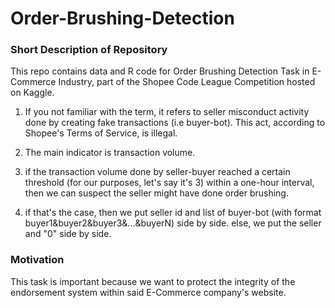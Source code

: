 # Order-Brushing-Detection 

### Short Description of Repository

This repo contains data and R code for Order Brushing Detection Task in E-Commerce Industry, part of the Shopee Code League Competition hosted on Kaggle.

1. If you not familiar with the term, it refers to seller misconduct activity done by creating fake transactions (i.e buyer-bot). This act, according to Shopee's Terms of Service, is illegal.

2. The main indicator is transaction volume.

3. if the transaction volume done by seller-buyer reached a certain threshold (for our purposes, let's say it's 3) within a one-hour interval, then we can suspect the seller might have done order brushing.

4. if that's the case, then we put seller id and list of buyer-bot (with format buyer1&buyer2&buyer3&...&buyerN) side by side. else, we put the seller and "0" side by side.

### Motivation

This task is important because we want to protect the integrity of the endorsement system within said E-Commerce company's website. 


